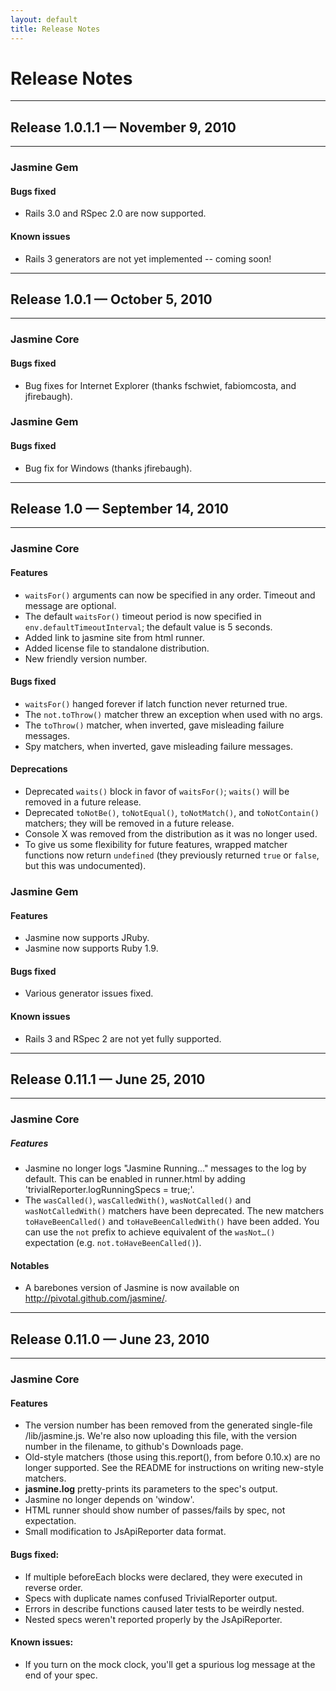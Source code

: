 ```yaml
---
layout: default
title: Release Notes
---
```


# Release Notes

-----
## Release 1.0.1.1 — November 9, 2010
-----

### Jasmine Gem

#### Bugs fixed
<ul>
  <li>Rails 3.0 and RSpec 2.0 are now supported.</li>
</ul>

#### Known issues
<ul>
  <li>Rails 3 generators are not yet implemented -- coming soon!</li>
</ul>

-----
## Release 1.0.1 — October 5, 2010
-----

### Jasmine Core

#### Bugs fixed
<ul>
  <li>Bug fixes for Internet Explorer (thanks fschwiet, fabiomcosta, and jfirebaugh).</li>
</ul>

### Jasmine Gem

#### Bugs fixed
<ul>
  <li>Bug fix for Windows (thanks jfirebaugh).</li>
</ul>

-----
## Release 1.0 — September 14, 2010
-----

### Jasmine Core

#### Features
<ul>
  <li><code>waitsFor()</code> arguments can now be specified in any order. Timeout and message are optional.</li>
  <li>The default <code>waitsFor()</code> timeout period is now specified in <code>env.defaultTimeoutInterval</code>; the default value is 5 seconds.</li>
  <li>Added link to jasmine site from html runner.</li>
  <li>Added license file to standalone distribution.</li>
  <li>New friendly version number.</li>
</ul>

#### Bugs fixed
<ul>
  <li><code>waitsFor()</code> hanged forever if latch function never returned true.</li>
  <li>The <code>not.toThrow()</code> matcher threw an exception when used with no args.</li>
  <li>The <code>toThrow()</code> matcher, when inverted, gave misleading failure messages.</li>
  <li>Spy matchers, when inverted, gave misleading failure messages.</li>
</ul>

#### Deprecations
<ul>
  <li>Deprecated <code>waits()</code> block in favor of <code>waitsFor()</code>; <code>waits()</code> will be removed in a future release.</li>
  <li>Deprecated <code>toNotBe()</code>, <code>toNotEqual()</code>, <code>toNotMatch()</code>, and <code>toNotContain()</code> matchers; they will be removed in a future release.</li>
  <li>Console X was removed from the distribution as it was no longer used.</li>
  <li>To give us some flexibility for future features, wrapped matcher functions now return <code>undefined</code> (they previously returned <code>true</code> or <code>false</code>, but this was undocumented).</li>
</ul>

### Jasmine Gem

#### Features
<ul>
  <li>Jasmine now supports JRuby.</li>
  <li>Jasmine now supports Ruby 1.9.</li>
</ul>

#### Bugs fixed
<ul>
  <li>Various generator issues fixed.</li>
</ul>

#### Known issues
<ul>
  <li>Rails 3 and RSpec 2 are not yet fully supported.</li>
</ul>

-----
## Release 0.11.1 — June 25, 2010
-----

### Jasmine Core

##### Features
<ul>
  <li>Jasmine no longer logs "Jasmine Running…" messages to the log by default. This can be enabled in runner.html by adding 'trivialReporter.logRunningSpecs = true;'.</li>
  <li>The <code>wasCalled()</code>, <code>wasCalledWith()</code>, <code>wasNotCalled()</code> and <code>wasNotCalledWith()</code> matchers have been deprecated. The new matchers <code>toHaveBeenCalled()</code> and <code>toHaveBeenCalledWith()</code> have been added. You can use the <code>not</code> prefix to achieve equivalent of the <code>wasNot…()</code> expectation (e.g. <code>not.toHaveBeenCalled()</code>).</li>
</ul>

#### Notables
<ul>
  <li>A barebones version of Jasmine is now available on <a href="http://pivotal.github.com/jasmine/">http://pivotal.github.com/jasmine/</a>.</li>
</ul>

-----
## Release 0.11.0 — June 23, 2010
-----
### Jasmine Core

#### Features
<ul>
  <li>The version number has been removed from the generated single-file /lib/jasmine.js. We're also now uploading this file, with the version number in the filename, to github's Downloads page.</li>
  <li>Old-style matchers (those using this.report(), from before 0.10.x) are no longer supported. See the <span class="caps">README</span> for instructions on writing new-style matchers.</li>
  <li><strong>jasmine.log</strong> pretty-prints its parameters to the spec's output.</li>
  <li>Jasmine no longer depends on 'window'.</li>
  <li><span class="caps">HTML</span> runner should show number of passes/fails by spec, not expectation.</li>
  <li>Small modification to JsApiReporter data format.</li>
</ul>

#### Bugs fixed:
<ul>
  <li>If multiple beforeEach blocks were declared, they were executed in reverse order.</li>
  <li>Specs with duplicate names confused TrivialReporter output.</li>
  <li>Errors in describe functions caused later tests to be weirdly nested.</li>
  <li>Nested specs weren't reported properly by the JsApiReporter.</li>
</ul>

#### Known issues:
<ul>
  <li>If you turn on the mock clock, you'll get a spurious log message at the end of your spec.</li>
</ul>
